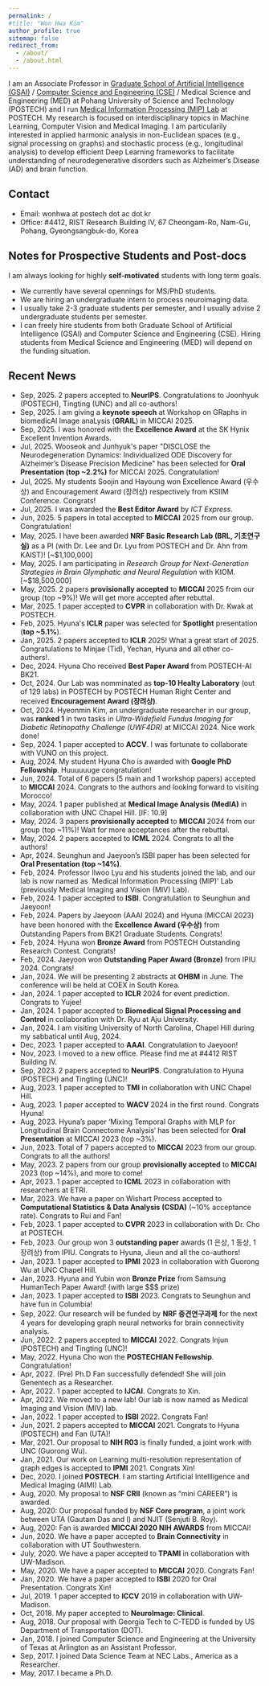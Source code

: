```yaml
---
permalink: /
#title: "Won Hwa Kim"
author_profile: true
sitemap: false
redirect_from: 
  - /about/
  - /about.html
---
```


I am an Associate Professor in [Graduate School of Artificial Intelligence (GSAI)](https://ai.postech.ac.kr/, "GSAI") / [Computer Science and Engineering (CSE)](https://cse.postech.ac.kr/ "CSE") / Medical Science and Engineering (MED) at Pohang University of Science and Technology (POSTECH) and I run [Medical Information Processing (MIP) Lab](http://mip.postech.ac.kr "MIP") at POSTECH. 
My research is focused on interdisciplinary topics in Machine Learning, Computer Vision and Medical Imaging. I am particularily interested in applied harmonic analysis in non-Euclidean spaces (e.g., signal processing on graphs) and stochastic process (e.g., longitudinal analysis) to develop efficient Deep Learning frameworks to facilitate understanding of neurodegenerative disorders such as Alzheimer’s Disease (AD) and brain function.

<!-- This is an example of a [link](http://github.com "Github"). -->
<!-- You can find my [Curriculum Vitae](../files/cv_wonhwa_202404.pdf "CV") here.  -->

Contact
-----
* Email: wonhwa at postech dot ac dot kr
* Office: #4412, RIST Research Building IV, 67 Cheongam-Ro, Nam-Gu, Pohang, Gyeongsangbuk-do, Korea


Notes for Prospective Students and Post-docs
-----
I am always looking for highly **self-motivated** students with long term goals. 
<!--* I am looking for a post-doc to work on ML/CV problems for geometric neuroimages (e.g., 3D mesh and brain network). -->
* We currently have several opennings for MS/PhD students.
* We are hiring an undergraduate intern to process neuroimaging data. 
* I usually take 2-3 graduate students per semester, and I usually advise 2 undergraduate students per semester. 
* I can freely hire students from both Graduate School of Artificial Intelligence (GSAI) and Computer Science and Engineering (CSE). Hiring students from Medical Science and Engineering (MED) will depend on the funding situation. 
<!-- I do not hire summer or winter interns as I make several (business) trips during those times.   -->


Recent News
-----
* Sep, 2025. 2 papers accepted to **NeurIPS**. Congratulations to Joonhyuk (POSTECH), Tingting (UNC) and all co-authors!
* Sep, 2025. I am giving a **keynote speech** at Workshop on GRaphs in biomedicAl Image anaLysis (**GRAIL**) in MICCAI 2025. 
* Sep, 2025. I was honored with the **Excellence Award** at the SK Hynix Excellent Invention Awards.
* Jul, 2025. Wooseok and Junhyuk's paper "DISCLOSE the Neurodegeneration Dynamics: Individualized ODE Discovery for Alzheimer’s Disease Precision Medicine" has been selected for **Oral Presentation (top ~2.2%)** for MICCAI 2025. Congratulation!
* Jul, 2025. My students Soojin and Hayoung won Excellence Award (우수상) and Encouragement Award (장려상) respectively from KSIIM Conference. Congrats!
* Jul, 2025. I was awarded the **Best Editor Award** by *ICT Express*.
* Jun, 2025. 5 papers in total accepted to **MICCAI** 2025 from our group. Congratulation!
* May, 2025. I have been awarded **NRF Basic Research Lab (BRL, 기초연구실)** as a PI (with Dr. Lee and Dr. Lyu from POSTECH and Dr. Ahn from KAIST)! [~$1,100,000]
* May, 2025. I am participating in *Research Group for Next-Generation Strategies in Brain Glymphatic and Neural Regulation* with KIOM. [~$18,500,000]
* May, 2025. 2 papers **provisionally accepted** to **MICCAI** 2025 from our group (top ~9%)! We will get more accepted after rebuttal. 
* Mar, 2025. 1 paper accepted to **CVPR** in collaboration with Dr. Kwak at POSTECH. 
* Feb, 2025. Hyuna's **ICLR** paper was selected for **Spotlight** presentation (**top ~5.1%**). 
* Jan, 2025. 2 papers accepted to **ICLR** 2025! What a great start of 2025. Congratulations to Minjae (Tid), Yechan, Hyuna and all other co-authers!.
* Dec, 2024. Hyuna Cho received **Best Paper Award** from POSTECH-AI BK21.
* Oct, 2024. Our Lab was nomminated as **top-10 Healty Laboratory** (out of 129 labs) in POSTECH by POSTECH Human Right Center and received **Encouragement Award (장려상)**. 
* Oct, 2024. Hyeonmin Kim, an undergraduate researcher in our group, was **ranked 1** in two tasks in *Ultra-Widefield Fundus Imaging for Diabetic Retinopathy Challenge (UWF4DR)* at MICCAI 2024. Nice work done!
* Sep, 2024. 1 paper accepted to **ACCV**. I was fortunate to collaborate with VUNO on this project. 
* Aug, 2024. My student Hyuna Cho is awarded with **Google PhD Fellowship**. Huuuuuuge congratulation!
* Jun, 2024. Total of 6 papers (5 main and 1 workshop papers) accepted to **MICCAI** 2024. Congrats to the authors and looking forward to visiting Morocco!
* May, 2024. 1 paper published at **Medical Image Analysis (MedIA)** in collaboration with UNC Chapel Hill. [IF: 10.9]
* May, 2024. 3 papers **provisionally accepted** to **MICCAI** 2024 from our group (top ~11%)! Wait for more acceptances after the rebuttal.
* May, 2024. 2 papers accepted to **ICML** 2024. Congrats to all the authors!
* Apr, 2024. Seunghun and Jaeyoon’s ISBI paper has been selected for **Oral Presentation (top ~14%)**.
* Feb, 2024. Professor Ilwoo Lyu and his students joined the lab, and our lab is now named as `Medical Information Processing (MIP)’ Lab (previously Medical Imaging and Vision (MIV) Lab).
* Feb, 2024. 1 paper accepted to **ISBI**. Congratulation to Seunghun and Jaeyoon!
* Feb, 2024. Papers by Jaeyoon (AAAI 2024) and Hyuna (MICCAI 2023) have been honored with the **Excellence Award (우수상)** from Outstanding Papers from BK21 Graduate Students. Congrats!
* Feb, 2024. Hyuna won **Bronze Award** from POSTECH Outstanding Research Contest. Congrats!
* Feb, 2024. Jaeyoon won **Outstanding Paper Award (Bronze)** from IPIU 2024. Congrats!
* Jan, 2024. We will be presenting 2 abstracts at **OHBM** in June. The conference will be held at COEX in South Korea.
* Jan, 2024. 1 paper accepted to **ICLR** 2024 for event prediction. Congrats to Yujee!
* Jan, 2024. 1 paper accepted to **Biomedical Signal Processing and Control** in collaboration with Dr. Ryu at Aju University.
* Jan, 2024. I am visiting University of North Carolina, Chapel Hill during my sabbatical until Aug, 2024.
* Dec, 2023. 1 paper accepted to **AAAI**. Congratulation to Jaeyoon!
* Nov, 2023. I moved to a new office. Please find me at #4412 RIST Building IV.
* Sep, 2023. 2 papers accepted to **NeurIPS**. Congratulation to Hyuna (POSTECH) and Tingting (UNC)!
* Aug, 2023. 1 paper accepted to **TMI** in collaboration with UNC Chapel Hill.
* Aug, 2023. 1 paper accepted to **WACV** 2024 in the first round. Congrats Hyuna!
* Aug, 2023. Hyuna’s paper ‘Mixing Temporal Graphs with MLP for Longitudinal Brain Connectome Analysis‘ has been selected for **Oral Presentation** at MICCAI 2023 (top ~3%).
* Jun, 2023. Total of 7 papers accepted to **MICCAI** 2023 from our group. Congrats to all the authors!
* May, 2023. 2 papers from our group **provisionally accepted** to **MICCAI** 2023 (top ~14%), and more to come!
* Apr, 2023. 1 paper accepted to **ICML** 2023 in collaboration with researchers at ETRI.
* Mar, 2023. We have a paper on Wishart Process accepted to **Computational Statistics & Data Analysis (CSDA)** (~10% acceptance rate). Congrats to Rui and Fan!
* Feb, 2023. 1 paper accepted to **CVPR** 2023 in collaboration with Dr. Cho at POSTECH.
* Feb, 2023. Our group won 3 **outstanding paper** awards (1 은상, 1 동상, 1 장려상) from IPIU. Congrats to Hyuna, Jieun and all the co-authors!
* Jan, 2023. 1 paper accepted to **IPMI** 2023 in collaboration with Guorong Wu at UNC Chapel Hill.
* Jan, 2023. Hyuna and Yubin won **Bronze Prize** from Samsung HumanTech Paper Award! (with large $$$ prize)
* Jan, 2023. 1 paper accepted to **ISBI** 2023. Congrats to Seunghun and have fun in Columbia!
* Sep, 2022. Our research will be funded by **NRF 중견연구과제** for the next 4 years for developing graph neural networks for brain connectivity analysis.
* Jun, 2022. 2 papers accepted to **MICCAI** 2022. Congrats Injun (POSTECH) and Tingting (UNC)!
* May, 2022. Hyuna Cho won the **POSTECHIAN Fellowship**. Congratulation!
* Apr, 2022. (Pre) Ph.D Fan successfully defended! She will join Genentech as a Researcher.
* Apr, 2022. 1 paper accepted to **IJCAI**. Congrats to Xin.
* Apr, 2022. We moved to a new lab! Our lab is now named as Medical Imaging and Vision (MIV) lab. 
* Jan, 2022. 1 paper accepted to **ISBI** 2022. Congrats Fan!
* Jun, 2021. 2 papers accepted to **MICCAI** 2021. Congrats to Hyuna (POSTECH) and Fan (UTA)!
* Mar, 2021. Our proposal to **NIH R03** is finally funded, a joint work with UNC (Guorong Wu).
* Jan, 2021. Our work on Learning multi-resolution representation of graph edges is accepted to **IPMI** 2021. Congrats Xin!
* Dec, 2020. I joined **POSTECH**. I am starting Artificial Intellligence and Medical Imaging (AIMI) Lab. 
* Aug, 2020. My proposal to **NSF CRII** (known as “mini CAREER”) is awarded.
* Aug, 2020: Our proposal funded by **NSF Core program**, a joint work between UTA (Gautam Das and I) and NJIT (Senjuti B. Roy).
* Aug, 2020: Fan is awarded **MICCAI 2020 NIH AWARDS** from MICCAI!
* Jun, 2020. We have a paper accepted to **Brain Connectivity** in collaboration with UT Southwestern.
* July, 2020. We have a paper accepted to **TPAMI** in collaboration with UW-Madison.
* May, 2020. We have a paper accepted to **MICCAI** 2020. Congrats Fan!
* Jan, 2020. We have a paper accepted to **ISBI** 2020 for Oral Presentation. Congrats Xin! 
* Jul, 2019. 1 paper accepted to **ICCV** 2019 in collaboration with UW-Madison. 
* Oct, 2018. My paper accepted to **NeuroImage: Clinical**. 
* Aug, 2018. Our proposal with Georgia Tech to C-TEDD is funded by US Department of Transportation (DOT).
* Jan, 2018. I joined Computer Science and Engineering at the University of Texas at Arlington as an Assistant Professor. 
* Sep, 2017. I joined Data Science Team at NEC Labs., America as a Researcher. 
* May, 2017. I became a Ph.D. 
